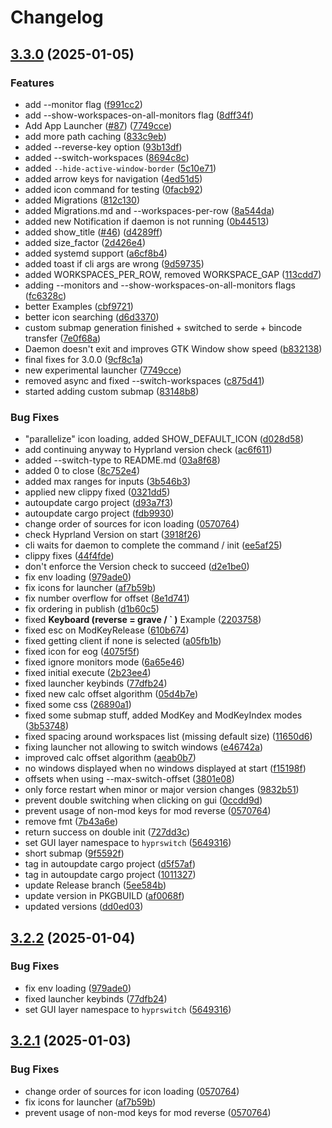 # Changelog

## [3.3.0](https://github.com/H3rmt/hyprswitch/compare/hyprswitch-v3.2.2...hyprswitch-v3.3.0) (2025-01-05)


### Features

* add --monitor flag ([f991cc2](https://github.com/H3rmt/hyprswitch/commit/f991cc228201ae8ddda3036cc84ac134adf6a08a))
* add --show-workspaces-on-all-monitors flag ([8dff34f](https://github.com/H3rmt/hyprswitch/commit/8dff34fec3a22d810c7e7332756dfd8b19812d42))
* Add App Launcher ([#87](https://github.com/H3rmt/hyprswitch/issues/87)) ([7749cce](https://github.com/H3rmt/hyprswitch/commit/7749cce6a1944584a2524dedd3fd5a80520e6b1e))
* add more path caching ([833c9eb](https://github.com/H3rmt/hyprswitch/commit/833c9eb8276c551d96849227aad0f27b3c681454))
* added --reverse-key option ([93b13df](https://github.com/H3rmt/hyprswitch/commit/93b13df39b7ff0482224a111cf899fc2da184097))
* added --switch-workspaces ([8694c8c](https://github.com/H3rmt/hyprswitch/commit/8694c8ce9126690e11c18688bafa98a060833678))
* added `--hide-active-window-border` ([5c10e71](https://github.com/H3rmt/hyprswitch/commit/5c10e71c048cbea70d57d31d4d43dd8ed025d465))
* added arrow keys for navigation ([4ed51d5](https://github.com/H3rmt/hyprswitch/commit/4ed51d57d9e7e1da3d9a021d598328ccf680e5fa))
* added icon command for testing ([0facb92](https://github.com/H3rmt/hyprswitch/commit/0facb927ab4a4ee7969271aac4a2c01d09d482ef))
* added Migrations ([812c130](https://github.com/H3rmt/hyprswitch/commit/812c13047086397ccd7170e91e083062aadc9f2b))
* added Migrations.md and --workspaces-per-row ([8a544da](https://github.com/H3rmt/hyprswitch/commit/8a544daf7e9682eccbf5b628932994dc979d693b))
* added new Notification if daemon is not running ([0b44513](https://github.com/H3rmt/hyprswitch/commit/0b445139459b9b87dcd37cd5dee1802300d6cde4))
* added show_title ([#46](https://github.com/H3rmt/hyprswitch/issues/46)) ([d4289ff](https://github.com/H3rmt/hyprswitch/commit/d4289ffc19d8a5f0376734aa2e1aebbac7ef3ea2))
* added size_factor ([2d426e4](https://github.com/H3rmt/hyprswitch/commit/2d426e4bf806f4bf050a111187b29f46ae4a9e97))
* added systemd support ([a6cf8b4](https://github.com/H3rmt/hyprswitch/commit/a6cf8b4852958218d9e4467875eaf671ee8bf050))
* added toast if cli args are wrong ([9d59735](https://github.com/H3rmt/hyprswitch/commit/9d59735c42ad4ce74c5c17465135d2c1dea2080a))
* added WORKSPACES_PER_ROW, removed WORKSPACE_GAP ([113cdd7](https://github.com/H3rmt/hyprswitch/commit/113cdd7a9e4c5f0a02e1f0359132c8eb63e4502e))
* adding --monitors and --show-workspaces-on-all-monitors flags ([fc6328c](https://github.com/H3rmt/hyprswitch/commit/fc6328cc33bd37e1fcdc653c8d6d011f871afcdd))
* better Examples ([cbf9721](https://github.com/H3rmt/hyprswitch/commit/cbf9721cd9d1dd7a16b2c8c4ac286c16fc555d2e))
* better icon searching ([d6d3370](https://github.com/H3rmt/hyprswitch/commit/d6d3370eb21aeb98e5bf799542d3866619a63582))
* custom submap generation finished + switched to serde + bincode transfer ([7e0f68a](https://github.com/H3rmt/hyprswitch/commit/7e0f68aed1b48cd3746e173ff39ab5ed5922317b))
* Daemon doesn't exit and improves GTK Window show speed ([b832138](https://github.com/H3rmt/hyprswitch/commit/b8321388994dba9a8a069231265d41894c05bae8))
* final fixes for 3.0.0 ([9cf8c1a](https://github.com/H3rmt/hyprswitch/commit/9cf8c1ade0beff407c8c8ea0d76d0390ae130a72))
* new experimental launcher ([7749cce](https://github.com/H3rmt/hyprswitch/commit/7749cce6a1944584a2524dedd3fd5a80520e6b1e))
* removed async and fixed --switch-workspaces ([c875d41](https://github.com/H3rmt/hyprswitch/commit/c875d413feea8f4f85bec18ab7d5db140839946e))
* started adding custom submap ([83148b8](https://github.com/H3rmt/hyprswitch/commit/83148b86ad4b8be49d8d86d5d9d67cd8b781ba7c))


### Bug Fixes

* "parallelize" icon loading, added SHOW_DEFAULT_ICON ([d028d58](https://github.com/H3rmt/hyprswitch/commit/d028d5801f32cd0226adaabdb25f03983dfce946))
* add continuing anyway to Hyprland version check ([ac6f611](https://github.com/H3rmt/hyprswitch/commit/ac6f611b64215ab6e420153d26a83c11aedb9a9b))
* added --switch-type to README.md ([03a8f68](https://github.com/H3rmt/hyprswitch/commit/03a8f68b867ccd8f277c4fab37c2241ede33ce3e))
* added 0 to close ([8c752e4](https://github.com/H3rmt/hyprswitch/commit/8c752e481691698f06317906b65b5d9b18a8491c))
* added max ranges for inputs ([3b546b3](https://github.com/H3rmt/hyprswitch/commit/3b546b3186b5afbed4e2eff731099fd5509f2dcf))
* applied new clippy fixed ([0321dd5](https://github.com/H3rmt/hyprswitch/commit/0321dd5d52924c7db248157e9ff2cbc1c3e56588))
* autoupdate cargo project ([d93a7f3](https://github.com/H3rmt/hyprswitch/commit/d93a7f31a4dc2a676ad0f27aad8599f1cba57692))
* autoupdate cargo project ([fdb9930](https://github.com/H3rmt/hyprswitch/commit/fdb9930cfd6d44e4ed79d1661780cdad65715847))
* change order of sources for icon loading ([0570764](https://github.com/H3rmt/hyprswitch/commit/05707642a0e5638169fbc65c8f5919e1fb14bd9e))
* check Hyprland Version on start ([3918f26](https://github.com/H3rmt/hyprswitch/commit/3918f266e6513bf43e4eb326e6bd3c05939272a9))
* cli waits for daemon to complete the command / init ([ee5af25](https://github.com/H3rmt/hyprswitch/commit/ee5af250628429c93493a7b8ec20801141b87392))
* clippy fixes ([44f4fde](https://github.com/H3rmt/hyprswitch/commit/44f4fdef18828a16345cf737913756a900982ced))
* don't enforce the Version check to succeed ([d2e1be0](https://github.com/H3rmt/hyprswitch/commit/d2e1be0b9376c956657a8d257bb3aa321333dcf8))
* fix env loading ([979ade0](https://github.com/H3rmt/hyprswitch/commit/979ade08f72e9e2212966878a8e301f603f8518b))
* fix icons for launcher ([af7b59b](https://github.com/H3rmt/hyprswitch/commit/af7b59b94b74e8859d791d564f1bbc731a71b3b2))
* fix number overflow for offset ([8e1d741](https://github.com/H3rmt/hyprswitch/commit/8e1d741aa0cca12f5920c77adf3dc784f20456cc))
* fix ordering in publish ([d1b60c5](https://github.com/H3rmt/hyprswitch/commit/d1b60c5c476acb514c831fccde163cd7e2e22b8e))
* fixed **Keyboard (reverse = grave / \` )** Example ([2203758](https://github.com/H3rmt/hyprswitch/commit/2203758174508c37e4b816dbbf6babc30df6a0d0))
* fixed esc on ModKeyRelease ([610b674](https://github.com/H3rmt/hyprswitch/commit/610b674016a7d0be95d0fe2f60bc61cc6d49dcb6))
* fixed getting client if none is selected ([a05fb1b](https://github.com/H3rmt/hyprswitch/commit/a05fb1bb66bbbd151a157fd14b8254e64f69e327))
* fixed icon for eog ([4075f5f](https://github.com/H3rmt/hyprswitch/commit/4075f5f9b59e52323b7595f9943b66865f6d1a6b))
* fixed ignore monitors mode ([6a65e46](https://github.com/H3rmt/hyprswitch/commit/6a65e469428d62db209eb101a20179810ec79a7c))
* fixed initial execute ([2b23ee4](https://github.com/H3rmt/hyprswitch/commit/2b23ee41cdccbc78400c4db7ca8a59bebddb09fe))
* fixed launcher keybinds ([77dfb24](https://github.com/H3rmt/hyprswitch/commit/77dfb24fad22ed51e7b5b44c1a03132b6d05592e))
* fixed new calc offset algorithm ([05d4b7e](https://github.com/H3rmt/hyprswitch/commit/05d4b7eabd56b09c23030bac2e0815202ec7ba7e))
* fixed some css ([26890a1](https://github.com/H3rmt/hyprswitch/commit/26890a1a9340464a1b5367559cc9a35449155116))
* fixed some submap stuff, added ModKey and ModKeyIndex modes ([3b53748](https://github.com/H3rmt/hyprswitch/commit/3b537489f7cb147d7b186c87fa0c34732b5b7325))
* fixed spacing around workspaces list (missing default size) ([11650d6](https://github.com/H3rmt/hyprswitch/commit/11650d6aa4cee26ede15ed825c1a4902ca4c8464))
* fixing launcher not allowing to switch windows ([e46742a](https://github.com/H3rmt/hyprswitch/commit/e46742a50b7e7b3198a5f7fa08f20f057c656ce0))
* improved calc offset algorithm ([aeab0b7](https://github.com/H3rmt/hyprswitch/commit/aeab0b70ea4d335978174096d1b6de5f7bbd0136))
* no windows displayed when no windows displayed at start ([f15198f](https://github.com/H3rmt/hyprswitch/commit/f15198f9917dbfe3d035306ee0d5fead852b8ac1))
* offsets when using --max-switch-offset ([3801e08](https://github.com/H3rmt/hyprswitch/commit/3801e0867f92af248f6a6b0012d581ea8a82789f))
* only force restart when minor or major version changes ([9832b51](https://github.com/H3rmt/hyprswitch/commit/9832b51ffaef8cb167b98c46af40f5420cd972b2))
* prevent double switching when clicking on gui ([0ccdd9d](https://github.com/H3rmt/hyprswitch/commit/0ccdd9dc9599c4a596b0251b74f5285c4ee2ccd6))
* prevent usage of non-mod keys for mod reverse ([0570764](https://github.com/H3rmt/hyprswitch/commit/05707642a0e5638169fbc65c8f5919e1fb14bd9e))
* remove fmt ([7b43a6e](https://github.com/H3rmt/hyprswitch/commit/7b43a6e717d05401c821908fde581a64f691ce46))
* return success on double init ([727dd3c](https://github.com/H3rmt/hyprswitch/commit/727dd3cf56550518fb07547147163b10bc3f0184))
* set GUI layer namespace to `hyprswitch` ([5649316](https://github.com/H3rmt/hyprswitch/commit/5649316f06c305a2766d6922b92d3522516eacff))
* short submap ([9f5592f](https://github.com/H3rmt/hyprswitch/commit/9f5592f5efcb016a631c8c57cbc29442b99a6dd2))
* tag in autoupdate cargo project ([d5f57af](https://github.com/H3rmt/hyprswitch/commit/d5f57af3f0667cd90ba7e7285f49a8e3c925eca6))
* tag in autoupdate cargo project ([1011327](https://github.com/H3rmt/hyprswitch/commit/1011327bf58a135901e983a9f07da9fd792d5f65))
* update Release branch ([5ee584b](https://github.com/H3rmt/hyprswitch/commit/5ee584b2bf2a436433048d7b386bf0e7b01677f2))
* update version in PKGBUILD ([af0068f](https://github.com/H3rmt/hyprswitch/commit/af0068f545bb915550fb15dc42683c5da027de47))
* updated versions ([dd0ed03](https://github.com/H3rmt/hyprswitch/commit/dd0ed033869647742348e48dd47b0155973561fb))

## [3.2.2](https://github.com/H3rmt/hyprswitch/compare/v3.2.1...v3.2.2) (2025-01-04)


### Bug Fixes

* fix env loading ([979ade0](https://github.com/H3rmt/hyprswitch/commit/979ade08f72e9e2212966878a8e301f603f8518b))
* fixed launcher keybinds ([77dfb24](https://github.com/H3rmt/hyprswitch/commit/77dfb24fad22ed51e7b5b44c1a03132b6d05592e))
* set GUI layer namespace to `hyprswitch` ([5649316](https://github.com/H3rmt/hyprswitch/commit/5649316f06c305a2766d6922b92d3522516eacff))

## [3.2.1](https://github.com/H3rmt/hyprswitch/compare/v3.2.0...v3.2.1) (2025-01-03)


### Bug Fixes

* change order of sources for icon loading ([0570764](https://github.com/H3rmt/hyprswitch/commit/05707642a0e5638169fbc65c8f5919e1fb14bd9e))
* fix icons for launcher ([af7b59b](https://github.com/H3rmt/hyprswitch/commit/af7b59b94b74e8859d791d564f1bbc731a71b3b2))
* prevent usage of non-mod keys for mod reverse ([0570764](https://github.com/H3rmt/hyprswitch/commit/05707642a0e5638169fbc65c8f5919e1fb14bd9e))

